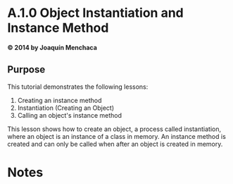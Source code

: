 # A.1.0 Object Instantiation and Instance Method
**© 2014 by Joaquín Menchaca**

## Purpose

This tutorial demonstrates the following lessons:

 1. Creating an instance method
 2. Instantiation (Creating an Object)
 3. Calling an object's instance method

This lesson shows how to create an object, a process called instantiation, where an object is an instance of a class in memory.  An instance method is created and can only be called when after an object is created in memory.

# Notes
